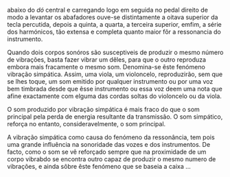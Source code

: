 abaixo do *dó* central e carregando logo em seguida
no pedal direito de modo a levantar os abafadores
ouve-se distintamente a oitava superior da tecla
percutida, depois a quinta, a quarta, a terceira
superior, emfim, a série dos harmónicos, tão extensa
e completa quanto maior fôr a ressonancia do
instrumento.

Quando dois corpos sonóros são susceptiveis de
produzir o mesmo número de vibrações, basta
fazer vibrar um dêles, para que o outro reproduza
embora mais fracamente o mesmo som. 
Denomina-se êste fenómeno vibração simpática. Assim,
uma viola, um violoncelo, reproduzirão, sem que se
lhes toque, um som emitido por qualquer instrumento
ou por uma voz bem timbrada desde que
êsse instrumento ou essa voz deem uma nota que
afine exactamente com elguma das cordas soltas
do violoncelo ou da viola.

O som produzido por vibração simpática é mais
fraco do que o som principal pela perda de energia
resultante da transmissão. O som simpático,
reforça no entanto, consideravelmente, o som
principal.

A vibração simpática como causa do fenómeno
da ressonância, tem pois uma grande influência na
sonoridade das vozes e dos instrumentos. De facto,
como o som se vê reforçado sempre que na
proximidade de um corpo vibrabdo se encontra outro
capaz de produzir o mesmo numero de vibrações,
e ainda sôbre êste fenómeno que se baseia a caixa
...
